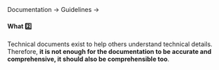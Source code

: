 <div id="path">Documentation → Guidelines →</div>

<div id="title">

#### What :two:

</div>

<div id="body">

Technical documents exist to help others understand technical details. Therefore, **it is not enough for the documentation to be accurate and comprehensive, it should also be comprehensible too**. 

</div>

<div id="extras">
</div>

</div>
